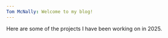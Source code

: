 ```yaml
---
Tom McNally: Welcome to my blog!
---
```


Here are some of the projects I have been working on in 2025.
